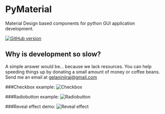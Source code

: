 # PyMaterial
Material Design based components for python GUI application development.

[![GitHub version](https://badge.fury.io/gh/GelaniNijraj%2FPyMaterial.svg)](https://badge.fury.io/gh/GelaniNijraj%2FPyMaterial)
## Why is development so slow?
A simple answer would be... because we lack resources. You can help speeding things up by donating a small amount of money or coffee beans. Send me an email at gelaninijraj@gmail.com

###Checkbox example:
![Checkbox](http://i.imgur.com/Kor53QL.gif)

###Radiobutton example:
![Radiobutton](http://i.imgur.com/7kVvu98.gif)

###Reveal effect demo:
![Reveal effect](http://i.imgur.com/w3TzV3x.gif)
